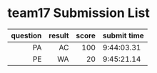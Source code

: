 # team17 Submission List
question | result | score | submit time
----:|----:|-----:|-----
PA | AC | 100 |  9:44:03.31 
PE | WA | 20 |  9:45:21.14 
